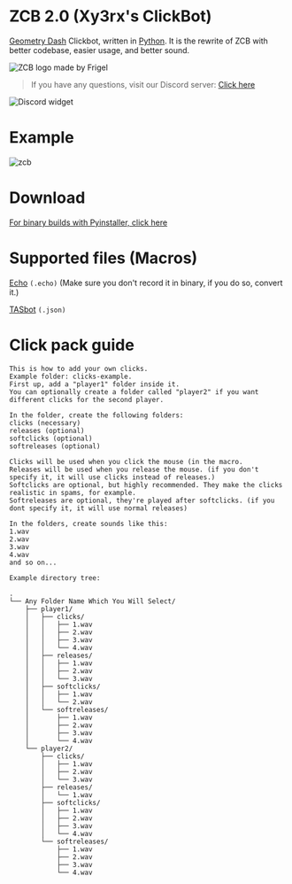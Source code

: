 
# ZCB 2.0 (Xy3rx's ClickBot)
[Geometry Dash](https://en.wikipedia.org/wiki/Geometry_Dash) Clickbot, written in [Python](https://www.python.org/). It is the rewrite of ZCB with better codebase, easier usage, and better sound.

![ZCB logo made by Frigel](https://cdn.discordapp.com/attachments/952196428598501426/952630587162775562/icon.jpg)

> If you have any questions, visit our Discord server:
> [Click here](https://discord.gg/kGPAjmdpUX)

![Discord widget](https://discordapp.com/api/guilds/952180713803878431/widget.png?style=banner2)

# Example
![zcb](https://cdn.discordapp.com/attachments/783966433641365504/964760765225652274/zcb.gif)

# Download
[For binary builds with Pyinstaller, click here](https://github.com/zeopticz/zcb-2.0/releases/)

# Supported files (Macros)
[Echo](https://discord.gg/7yEHbBVswh) `(.echo)` (Make sure you don't record it in binary, if you do so, convert it.)

[TASbot](https://discord.gg/RbWPSYPyrS) `(.json)`

# Click pack guide

 

    This is how to add your own clicks.
    Example folder: clicks-example.
    First up, add a "player1" folder inside it.
    You can optionally create a folder called "player2" if you want different clicks for the second player.
    
    In the folder, create the following folders:
    clicks (necessary)
    releases (optional)
    softclicks (optional)
    softreleases (optional)
    
    Clicks will be used when you click the mouse (in the macro.
    Releases will be used when you release the mouse. (if you don't specify it, it will use clicks instead of releases.)
    Softclicks are optional, but highly recommended. They make the clicks realistic in spams, for example.
    Softreleases are optional, they're played after softclicks. (if you dont specify it, it will use normal releases)
    
    In the folders, create sounds like this:
    1.wav
    2.wav
    3.wav
    4.wav
    and so on...
    
    Example directory tree:
    
    .
    └── Any Folder Name Which You Will Select/
        ├── player1/
        │   ├── clicks/
        │   │   ├── 1.wav
        │   │   ├── 2.wav
        │   │   ├── 3.wav
        │   │   └── 4.wav
        │   ├── releases/
        │   │   ├── 1.wav
        │   │   ├── 2.wav
        │   │   └── 3.wav
        │   ├── softclicks/
        │   │   ├── 1.wav
        │   │   └── 2.wav
        │   └── softreleases/
        │       ├── 1.wav
        │       ├── 2.wav
        │       ├── 3.wav
        │       └── 4.wav
        └── player2/
            ├── clicks/
            │   ├── 1.wav
            │   ├── 2.wav
            │   └── 3.wav
            ├── releases/
            │   └── 1.wav
            ├── softclicks/
            │   ├── 1.wav
            │   ├── 2.wav
            │   ├── 3.wav
            │   └── 4.wav
            └── softreleases/
                ├── 1.wav
                ├── 2.wav
                ├── 3.wav
                └── 4.wav

